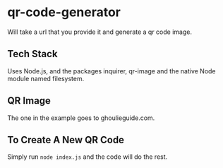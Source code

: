 # qr-code-generator
Will take a url that you provide it and generate a qr code image.

## Tech Stack

Uses Node.js, and the packages inquirer, qr-image and the native Node module named filesystem.

## QR Image

The one in the example goes to ghoulieguide.com.

## To Create A New QR Code

Simply run `node index.js` and the code will do the rest.
